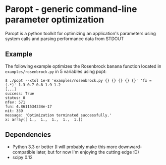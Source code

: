 # Paropt - generic command-line parameter optimization

Paropt is a python toolkit for optimizing an application's parameters using system calls and parsing performance data from STDOUT

## Example

The following example optimizes the Rosenbrock banana function located in `examples/rosenbrock.py` in 5 variables using popt:

    $ ./popt --xtol 1e-8 'examples/rosenbrock.py {} {} {} {} {}' 'fx = (.*)' 1.3 0.7 0.8 1.9 1.2
    [...]
    success: True
    status: 0
    nfev: 571
    fun: 4.8611534334e-17
    nit: 339
    message: 'Optimization terminated successfully.'
    x: array([ 1.,  1.,  1.,  1.,  1.])

## Dependencies

* Python 3.3 or better (I will probably make this more downward-compatible later, but for now I'm enjoying the cutting edge :D)
* scipy 0.12
